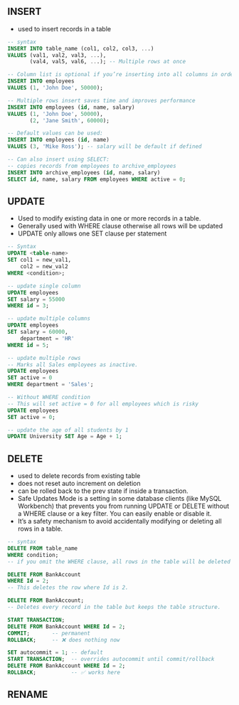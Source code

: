 ## INSERT
- used to insert records in a table
``` sql
-- syntax
INSERT INTO table_name (col1, col2, col3, ...)
VALUES (val1, val2, val3, ...),
       (val4, val5, val6, ...); -- Multiple rows at once

-- Column list is optional if you’re inserting into all columns in order:
INSERT INTO employees
VALUES (1, 'John Doe', 50000);

-- Multiple rows insert saves time and improves performance
INSERT INTO employees (id, name, salary)
VALUES (1, 'John Doe', 50000),
       (2, 'Jane Smith', 60000);

-- Default values can be used:
INSERT INTO employees (id, name)
VALUES (3, 'Mike Ross'); -- salary will be default if defined

-- Can also insert using SELECT:
-- copies records from employees to archive_employees
INSERT INTO archive_employees (id, name, salary)
SELECT id, name, salary FROM employees WHERE active = 0;
```
## UPDATE 
- Used to modify existing data in one or more records in a table.
- Generally used with WHERE clause otherwise all rows will be updated
- UPDATE only allows one SET clause per statement 
``` sql
-- Syntax
UPDATE <table-name>
SET col1 = new_val1,
    col2 = new_val2
WHERE <condition>;

-- update single column
UPDATE employees
SET salary = 55000
WHERE id = 3;

-- update multiple columns
UPDATE employees
SET salary = 60000,
    department = 'HR'
WHERE id = 5;

-- update multiple rows
-- Marks all Sales employees as inactive.
UPDATE employees
SET active = 0
WHERE department = 'Sales';

-- Without WHERE condition
-- This will set active = 0 for all employees which is risky
UPDATE employees
SET active = 0;

-- update the age of all students by 1 
UPDATE University SET Age = Age + 1;
```
## DELETE
- used to delete records from existing table
- does not reset auto increment on deletion
- can be rolled back to the prev state if inside a transaction.
- Safe Updates Mode is a setting in some database clients (like MySQL Workbench) that prevents you from running UPDATE or DELETE without a WHERE clause or a key filter. You can easily enable or disable it.
- It’s a safety mechanism to avoid accidentally modifying or deleting all rows in a table.
``` sql
-- syntax
DELETE FROM table_name
WHERE condition;
-- if you omit the WHERE clause, all rows in the table will be deleted (be careful!).

DELETE FROM BankAccount
WHERE Id = 2;
-- This deletes the row where Id is 2.

DELETE FROM BankAccount;
-- Deletes every record in the table but keeps the table structure.

START TRANSACTION;
DELETE FROM BankAccount WHERE Id = 2;
COMMIT;       -- permanent
ROLLBACK;     -- ❌ does nothing now

SET autocommit = 1; -- default
START TRANSACTION;  -- overrides autocommit until commit/rollback
DELETE FROM BankAccount WHERE Id = 2;
ROLLBACK;           -- ✅ works here
```
## RENAME
